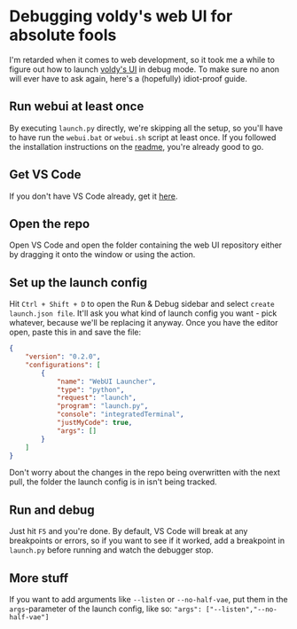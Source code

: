# Debugging voldy's web UI for absolute fools

I'm retarded when it comes to web development, so it took me a while to figure out how to launch [voldy's UI](https://github.com/AUTOMATIC1111/stable-diffusion-webui) in debug mode. To make sure no anon will ever have to ask again, here's a (hopefully) idiot-proof guide.

## Run webui at least once

By executing `launch.py` directly, we're skipping all the setup, so you'll have to have run the `webui.bat` or `webui.sh` script at least once. If you followed the installation instructions on the [readme](https://github.com/AUTOMATIC1111/stable-diffusion-webui#installation-and-running), you're already good to go.

## Get VS Code

If you don't have VS Code already, get it [here](https://code.visualstudio.com/).

## Open the repo
Open VS Code and open the folder containing the web UI repository either by dragging it onto the window or using the action.

## Set up the launch config
Hit `Ctrl + Shift + D` to open the Run & Debug sidebar and select `create launch.json file`. It'll ask you what kind of launch config you want - pick whatever, because we'll be replacing it anyway.
Once you have the editor open, paste this in and save the file:

```json
{
    "version": "0.2.0",
    "configurations": [
        {
            "name": "WebUI Launcher",
            "type": "python",
            "request": "launch",
            "program": "launch.py",
            "console": "integratedTerminal",
            "justMyCode": true,
            "args": []
        }
    ]
}
```

Don't worry about the changes in the repo being overwritten with the next pull, the folder the launch config is in isn't being tracked.

## Run and debug

Just hit `F5` and you're done. By default, VS Code will break at any breakpoints or errors, so if you want to see if it worked, add a breakpoint in `launch.py` before running and watch the debugger stop.

## More stuff

If you want to add arguments like `--listen` or `--no-half-vae`, put them in the `args`-parameter of the launch config, like so:
`"args": ["--listen","--no-half-vae"]`
